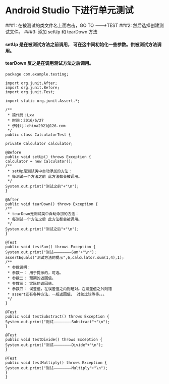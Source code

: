 # **Android Studio 下进行单元测试**
###1: 在被测试的类文件名上面右击，GO TO --->TEST
###2: 然后选择创建测试文件。
###3: 添加 setUp 和 tearDown 方法
####  setUp 是在被测试方法之前调用， 可在这中间初始化一些参数。供被测试方法调用。
####  tearDown 反之是在调用测试方法之后调用。

    package com.example.testing;
    
    import org.junit.After;
    import org.junit.Before;
    import org.junit.Test;
    
    import static org.junit.Assert.*;
    
    /**
     * 猿代码：Lxw
     * 时间：2016/6/27
     * 伊妹儿：china2021@126.com
     */
    public class CalculatorTest {
    
    private Calculator calculator;
    
    @Before
    public void setUp() throws Exception {
    calculator = new Calculator();
    /**
     * setUp是测试类中自动添加的方法：
     * 每测试一个方法之前 此方法都会被调用。
     */
    System.out.print("测试之前"+"\n");
    }
    
    @After
    public void tearDown() throws Exception {
    /**
     * tearDown是测试类中自动添加的方法：
     * 每测试一个方法之后 此方法都会被调用。
     */
    System.out.print("测试之后"+"\n");
    }
    
    @Test
    public void testSum() throws Exception {
    System.out.print("测试————————Sum"+"\n");
    assertEquals("测试方法的提示",6,calculator.sum(1,4),1);
    /**
     * 参数说明：
     * 参数一： 用于提示的，可选。
     * 参数二： 预期的返回值。
     * 参数三： 实际的返回值。
     * 参数四： 误差值，在误差值之内则是对。在误差值之外则错
     * assert还有各种方法，一般返回值， 对象比较等等。。。
     */
    }
    
    @Test
    public void testSubstract() throws Exception {
    System.out.print("测试————————Substract"+"\n");
    }
    
    @Test
    public void testDivide() throws Exception {
    System.out.print("测试————————Divide"+"\n");
    }
    
    @Test
    public void testMultiply() throws Exception {
    System.out.print("测试————————Multiply"+"\n");
    }
    }
    
    